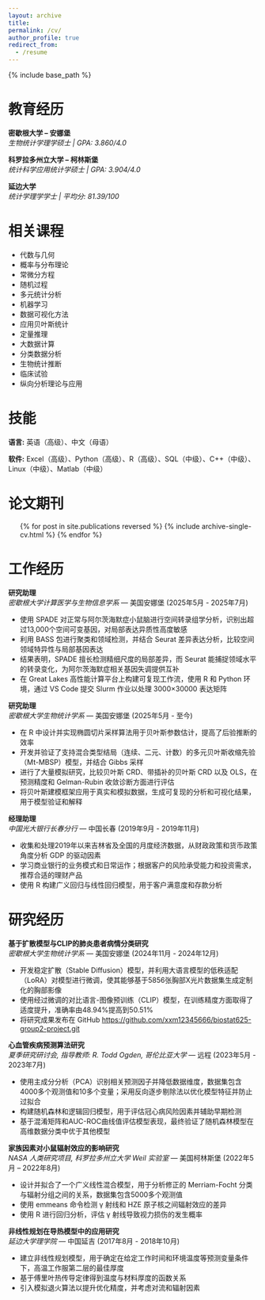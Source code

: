 ```yaml
---
layout: archive
title:
permalink: /cv/
author_profile: true
redirect_from:
  - /resume
---
```


{% include base_path %}

教育经历
======
**密歇根大学 – 安娜堡**  
*生物统计学理学硕士 | GPA: 3.860/4.0*

**科罗拉多州立大学 – 柯林斯堡**  
*统计科学应用统计学硕士 | GPA: 3.904/4.0*

**延边大学**  
*统计学理学学士 | 平均分: 81.39/100*

相关课程
======
* 代数与几何
* 概率与分布理论
* 常微分方程
* 随机过程
* 多元统计分析
* 机器学习
* 数据可视化方法
* 应用贝叶斯统计
* 定量推理
* 大数据计算
* 分类数据分析
* 生物统计推断
* 临床试验
* 纵向分析理论与应用

技能
======
**语言:** 英语（高级）、中文（母语）

**软件:** Excel（高级）、Python（高级）、R（高级）、SQL（中级）、C++（中级）、Linux（中级）、Matlab（中级）

论文期刊
======
  <ul>{% for post in site.publications reversed %}
    {% include archive-single-cv.html %}
  {% endfor %}</ul>
  
工作经历
======

**研究助理**  
_密歇根大学计算医学与生物信息学系_ — 美国安娜堡 (2025年5月 - 2025年7月)
- 使用 SPADE 对正常与阿尔茨海默症小鼠脑进行空间转录组学分析，识别出超过13,000个空间可变基因，对局部表达异质性高度敏感
- 利用 BASS 包进行聚类和领域检测，并结合 Seurat 差异表达分析，比较空间领域特异性与局部基因表达  
- 结果表明，SPADE 擅长检测精细尺度的局部差异，而 Seurat 能捕捉领域水平的转录变化，为阿尔茨海默症相关基因失调提供互补
- 在 Great Lakes 高性能计算平台上构建可复现工作流，使用 R 和 Python 环境，通过 VS Code 提交 Slurm 作业以处理 3000×30000 表达矩阵

**研究助理**  
_密歇根大学生物统计学系_ — 美国安娜堡 (2025年5月 - 至今)
- 在 R 中设计并实现椭圆切片采样算法用于贝叶斯参数估计，提高了后验推断的效率
- 开发并验证了支持混合类型结局（连续、二元、计数）的多元贝叶斯收缩先验（Mt-MBSP）模型，并结合 Gibbs 采样  
- 进行了大量模拟研究，比较贝叶斯 CRD、带插补的贝叶斯 CRD 以及 OLS，在预测精度和 Gelman-Rubin 收敛诊断方面进行评估
- 将贝叶斯建模框架应用于真实和模拟数据，生成可复现的分析和可视化结果，用于模型验证和解释

**经理助理**  
_中国光大银行长春分行_ — 中国长春 (2019年9月 - 2019年11月)
- 收集和处理2019年以来吉林省及全国的月度经济数据，从财政政策和货币政策角度分析 GDP 的驱动因素
- 学习商业银行的业务模式和日常运作；根据客户的风险承受能力和投资需求，推荐合适的理财产品  
- 使用 R 构建广义回归与线性回归模型，用于客户满意度和存款分析
  
研究经历
======

**基于扩散模型与CLIP的肺炎患者病情分类研究**  
_密歇根大学生物统计学系_ — 美国安娜堡 (2024年11月 - 2024年12月)
- 开发稳定扩散（Stable Diffusion）模型，并利用大语言模型的低秩适配（LoRA）对模型进行微调，使其能够基于5856张胸部X光片数据集生成定制化的胸部影像
- 使用经过微调的对比语言-图像预训练（CLIP）模型，在训练精度方面取得了适度提升，准确率由48.94%提高到50.51%  
- 将研究成果发布在 GitHub https://github.com/xxm12345666/biostat625-group2-project.git

**心血管疾病预测算法研究**  
_夏季研究研讨会, 指导教师: R. Todd Ogden, 哥伦比亚大学_ — 远程 (2023年5月 - 2023年7月)
- 使用主成分分析（PCA）识别相关预测因子并降低数据维度，数据集包含4000多个观测值和10多个变量；采用反向逐步剔除法以优化模型特征并防止过拟合
- 构建随机森林和逻辑回归模型，用于评估冠心病风险因素并辅助早期检测  
- 基于混淆矩阵和AUC-ROC曲线值评估模型表现，最终验证了随机森林模型在高维数据分类中优于其他模型

**家族因素对小鼠辐射效应的影响研究**  
_NASA 人类研究项目, 科罗拉多州立大学 Weil 实验室_ — 美国柯林斯堡 (2022年5月 – 2022年8月)
- 设计并拟合了一个广义线性混合模型，用于分析修正的 Merriam-Focht 分类与辐射分组之间的关系，数据集包含5000多个观测值
- 使用 emmeans 命令检测 γ 射线和 HZE 原子核之间辐射效应的差异  
- 使用 R 进行回归分析，评估 γ 射线导致视力损伤的发生概率

**非线性规划在导热模型中的应用研究**  
_延边大学理学院_ — 中国延吉 (2017年8月 - 2018年10月)
- 建立非线性规划模型，用于确定在给定工作时间和环境温度等预测变量条件下，高温工作服第二层的最佳厚度
- 基于傅里叶热传导定律得到温度与材料厚度的函数关系  
- 引入模拟退火算法以提升优化精度，并考虑对流和辐射因素

